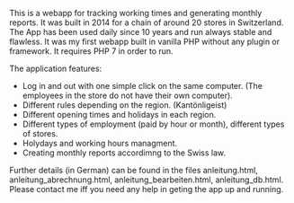 This is a webapp for tracking working times and generating monthly reports. It was built in 2014 for a chain of around 20 stores in Switzerland. The App has been used daily since 10 years and run always stable and flawless. It was my first webapp built in vanilla PHP without any plugin or framework. It requires PHP 7 in order to run.

The application features:

* Log in and out with one simple click on the same computer. (The employees in the store do not have their own computer).
* Different rules depending on the region. (Kantönligeist)
* Different opening times and holidays in each region.
* Different types of employment (paid by hour or month), different types of stores.
* Holydays and working hours managment.
* Creating monthly reports accordimng to the Swiss law.

Further details (in German) can be found in the files anleitung.html, anleitung_abrechnung.html, anleitung_bearbeiten.html, anleitung_db.html.
Please contact me iff you need any help in geting the app up and running.
